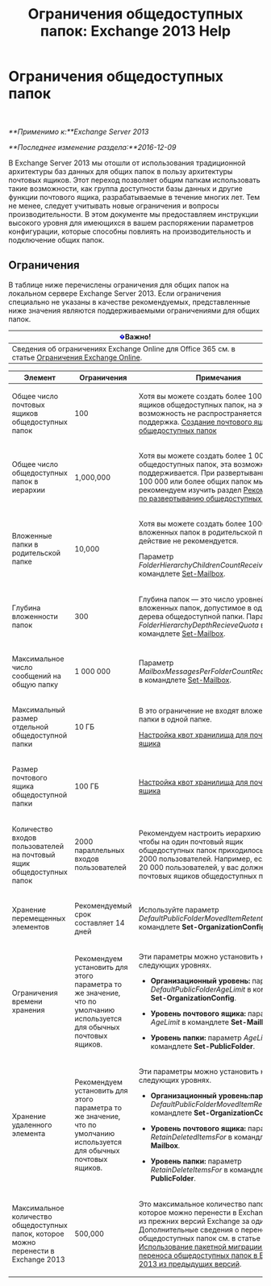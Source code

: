 ﻿---
title: 'Ограничения общедоступных папок: Exchange 2013 Help'
TOCTitle: Ограничения общедоступных папок
ms:assetid: 709b075e-9584-484b-bcaa-e781c26497b4
ms:mtpsurl: https://technet.microsoft.com/ru-ru/library/Dn594582(v=EXCHG.150)
ms:contentKeyID: 61170907
ms.date: 04/30/2018
mtps_version: v=EXCHG.150
ms.translationtype: HT
---

# Ограничения общедоступных папок

 

_**Применимо к:**Exchange Server 2013_

_**Последнее изменение раздела:**2016-12-09_

В Exchange Server 2013 мы отошли от использования традиционной архитектуры баз данных для общих папок в пользу архитектуры почтовых ящиков. Этот переход позволяет общим папкам использовать такие возможности, как группа доступности базы данных и другие функции почтового ящика, разрабатываемые в течение многих лет. Тем не менее, следует учитывать новые ограничения и вопросы производительности. В этом документе мы предоставляем инструкции высокого уровня для имеющихся в вашем распоряжении параметров конфигурации, которые способны повлиять на производительность и подключение общих папок.

## Ограничения

В таблице ниже перечислены ограничения для общих папок на локальном сервере Exchange Server 2013. Если ограничения специально не указаны в качестве рекомендуемых, представленные ниже значения являются поддерживаемыми ограничениями для общих папок.

<table>
<thead>
<tr class="header">
<th><img src="images/Dd876857.important(EXCHG.150).gif" title="Важно" alt="Важно" />Важно!</th>
</tr>
</thead>
<tbody>
<tr class="odd">
<td>Сведения об ограничениях Exchange Online для Office 365 см. в статье <a href="https://go.microsoft.com/fwlink/?linkid=391188">Ограничения Exchange Online</a>.</td>
</tr>
</tbody>
</table>



<table>
<colgroup>
<col style="width: 33%" />
<col style="width: 33%" />
<col style="width: 33%" />
</colgroup>
<thead>
<tr class="header">
<th>Элемент</th>
<th>Ограничения</th>
<th>Примечания</th>
</tr>
</thead>
<tbody>
<tr class="odd">
<td><p>Общее число почтовых ящиков общедоступных папок</p></td>
<td><p>100</p></td>
<td><p>Хотя вы можете создать более 100 почтовых ящиков общедоступных папок, на эту возможность не распространяется поддержка. <a href="create-a-public-folder-mailbox-exchange-2013-help.md">Создание почтового ящика общедоступных папок</a></p></td>
</tr>
<tr class="even">
<td><p>Общее число общедоступных папок в иерархии</p></td>
<td><p>1,000,000</p></td>
<td><p>Хотя вы можете создать более 1 000 000 общедоступных папок, эта возможность не поддерживается. При развертывании 100 000 или более общих папок мы рекомендуем изучить раздел <a href="considerations-when-deploying-public-folders-exchange-2013-help.md">Рекомендации по развертыванию общедоступных папок</a>.</p></td>
</tr>
<tr class="odd">
<td><p>Вложенные папки в родительской папке</p></td>
<td><p>10,000</p></td>
<td><p>Хотя вы можете создать более 1000 вложенных папок в родительской папке, это действие не рекомендуется.</p>
<p>Параметр <em>FolderHierarchyChildrenCountReceiveQuota</em> в командлете <a href="https://technet.microsoft.com/ru-ru/library/bb123981(v=exchg.150)">Set-Mailbox</a>.</p></td>
</tr>
<tr class="even">
<td><p>Глубина вложенности папок</p></td>
<td><p>300</p></td>
<td><p>Глубина папок — это число уровней вложенных папок, допустимое в одной ветви дерева общедоступной папки. Параметр <em>FolderHierarchyDepthRecieveQuota</em> в командлете <a href="https://technet.microsoft.com/ru-ru/library/bb123981(v=exchg.150)">Set-Mailbox</a>.</p></td>
</tr>
<tr class="odd">
<td><p>Максимальное число сообщений на общую папку</p></td>
<td><p>1 000 000</p></td>
<td><p>Параметр <em>MailboxMessagesPerFolderCountRecieveQuota</em> в командлете <a href="https://technet.microsoft.com/ru-ru/library/bb123981(v=exchg.150)">Set-Mailbox</a>.</p></td>
</tr>
<tr class="even">
<td><p>Максимальный размер отдельной общедоступной папки</p></td>
<td><p>10 ГБ</p></td>
<td><p>В это ограничение не входят вложенные папки в одной папке.</p>
<p><a href="configure-storage-quotas-for-a-mailbox-exchange-2013-help.md">Настройка квот хранилища для почтового ящика</a></p></td>
</tr>
<tr class="odd">
<td><p>Размер почтового ящика общедоступной папки</p></td>
<td><p>100 ГБ</p></td>
<td><p><a href="configure-storage-quotas-for-a-mailbox-exchange-2013-help.md">Настройка квот хранилища для почтового ящика</a></p></td>
</tr>
<tr class="even">
<td><p>Количество входов пользователей на почтовый ящик общедоступных папок</p></td>
<td><p>2000 параллельных входов пользователей</p></td>
<td><p>Рекомендуем настроить иерархию так, чтобы на один почтовый ящик общедоступных папок приходилось не более 2000 пользователей. Например, если у вас 20 000 пользователей, у вас должно быть 10 почтовых ящиков общедоступных папок.</p></td>
</tr>
<tr class="odd">
<td><p>Хранение перемещенных элементов</p></td>
<td><p>Рекомендуемый срок составляет 14 дней</p></td>
<td><p>Используйте параметр <em>DefaultPublicFolderMovedItemRetention</em> в командлете <strong>Set-OrganizationConfig</strong>.</p></td>
</tr>
<tr class="even">
<td><p>Ограничения времени хранения</p></td>
<td><p>Рекомендуем установить для этого параметра то же значение, что по умолчанию используется для обычных почтовых ящиков.</p></td>
<td><p>Эти параметры можно установить на следующих уровнях.</p>
<ul>
<li><p><strong>Организационный уровень:</strong> параметр <em>DefaultPublicFolderAgeLimit</em> в командлете <strong>Set-OrganizationConfig</strong>.</p></li>
<li><p><strong>Уровень почтового ящика:</strong> параметр <em>AgeLimit</em> в командлете <strong>Set-Mailbox</strong>.</p></li>
<li><p><strong>Уровень папки:</strong> параметр <em>AgeLimit</em> в командлете <strong>Set-PublicFolder</strong>.</p></li>
</ul>
<p></p></td>
</tr>
<tr class="odd">
<td><p>Хранение удаленного элемента</p></td>
<td><p>Рекомендуем установить для этого параметра то же значение, что по умолчанию используется для обычных почтовых ящиков.</p></td>
<td><p>Эти параметры можно установить на следующих уровнях.</p>
<ul>
<li><p><strong>Организационный уровень:параметр</strong> <em>DefaultPublicFolderMovedItemRetention</em> в командлете <strong>Set-OrganizationConfig</strong>.</p></li>
<li><p><strong>Уровень почтового ящика:</strong> параметр <em>RetainDeletedItemsFor</em> в командлете <strong>Set-Mailbox</strong>.</p></li>
<li><p><strong>Уровень папки:</strong> параметр <em>RetainDeleteItemsFor</em> в командлете <strong>Set-PublicFolder</strong>.</p></li>
</ul></td>
</tr>
<tr class="even">
<td><p>Максимальное количество общедоступных папок, которое можно перенести в Exchange 2013</p></td>
<td><p>500,000</p></td>
<td><p>Это максимальное количество папок, которое можно перенести в Exchange 2013 из прежних версий Exchange за один раз. Дополнительные сведения о переносе общедоступных папок см. в статье <a href="use-batch-migration-to-migrate-public-folders-to-exchange-2013-from-previous-versions-exchange-2013-help.md">Использование пакетной миграции для переноса общедоступных папок в Exchange 2013 из предыдущих версий</a>.</p></td>
</tr>
</tbody>
</table>

